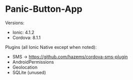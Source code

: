 # Panic-Button-App

Versions:

- Ionic: 4.1.2
- Cordova: 8.1.1

Plugins (all Ionic Native except when noted):

- SMS -> https://github.com/hazems/cordova-sms-plugin
- AndroidPermissions
- Geolocation
- SQLite (unused)
